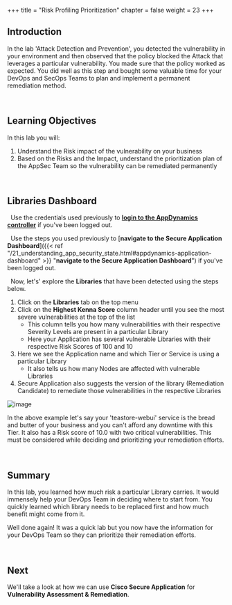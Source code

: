 +++
title = "Risk Profiling Prioritization"
chapter = false
weight = 23
+++


## Introduction

In the lab 'Attack Detection and Prevention', you detected the vulnerability in your environment and then observed that the policy blocked the Attack that leverages a particular vulnerability. You made sure that the policy worked as expected. You did well as this step and bought some valuable time for your DevOps and SecOps Teams to plan and implement a permanent remediation method.

<br>

## Learning Objectives

In this lab you will:

1. Understand the Risk impact of the vulnerability on your business
2. Based on the Risks and the Impact, understand the prioritization plan of the AppSec Team so the vulnerability can be remediated permanently

<br>


## Libraries Dashboard

<!-- SEC LITE VS FULL START -->

<!-- FULL -->
<!--
<span style="color: #143c76;"><i class='fas fa-circle fa-sm'></i></span>&nbsp; Use the credentials used previously to <a href="https://www.fsolabs.net/20_lab_environment/23_finalize_setup.html#verify-appdynamics-agents" target="_blank">**login to the AppDynamics controller**</a> if you've been logged out.
-->
<!-- FULL -->


<!-- LITE -->

<span style="color: #143c76;"><i class='fas fa-circle fa-sm'></i></span>&nbsp; Use the credentials used previously to <a href="https://lt.fsolabs.net/20_lab_environment_lt/21_lab_login_steps.html#login-to-appdynamics" target="_blank">**login to the AppDynamics controller**</a> if you've been logged out.

<!-- LITE -->

<!-- SEC LITE VS FULL END -->

<span style="color: #143c76;"><i class='fas fa-circle fa-sm'></i></span>&nbsp; Use the steps you used previously to [**navigate to the Secure Application Dashboard**]({{< ref "/21_understanding_app_security_state.html#appdynamics-application-dashboard" >}} "**navigate to the Secure Application Dashboard**") if you've been logged out.

<span style="color: #143c76;"><i class='fas fa-circle fa-sm'></i></span>&nbsp; Now, let's' explore the **Libraries** that have been detected using the steps below.

1. Click on the **Libraries** tab on the top menu
2. Click on the **Highest Kenna Score** column header until you see the most severe vulnerabilities at the top of the list
   - This column tells you how many vulnerabilities with their respective Severity Levels are present in a particular Library
   - Here your Application has several vulnerable Libraries with their respective Risk Scores of 100 and 10
3. Here we see the Application name and which Tier or Service is using a particular Library 
   - It also tells us how many Nodes are affected with vulnerable Libraries 
4. Secure Application also suggests the version of the library (Remediation Candidate) to remediate those vulnerabilities in the respective Libraries


![image](/images/20_hands_on/risk_profiling_01.png)

In the above example let's say your 'teastore-webui' service is the bread and butter of your business and you can't afford any downtime with this Tier. It also has a Risk score of 10.0 with two critical vulnerabilities. This must be considered while deciding and prioritizing your remediation efforts. 

<br>


<!--
![alt text for screen readers](/images/23/libraries.png)

**(#2)** The above screen shows all the libraries that are used by our application 'Log4Shell'. 
If you remember, we had limited our scope to show results for this application only (Top Right 
corner of the above screen **(#3)**). Additionally, it also tells us the Type of the Application 
(Java in this case) and which Tier or Service is using a particular Library. It also tells us how 
many Nodes are affected with vulnerable Libraries. In our example, you know your 'Tier1' is affected 
and there is one (1) Node in this Tier that needs to be worked on.

This screen is crucial while applying a Risk Based approach towards remediation. Let us explore this further.

**(#4)** More importantly, it tells you how many vulnerabilities with their respective Severity 
Levels are present in a particular Library. Here, your Application has three vulnerable Libraries 
with their respective Risk Scores: 33.1, 5.9 and 4.3.

**(#5)** Secure Application also suggests you the version of the library (Remediation Candidate) that can 
remediate those vulnerabilities in the respective Libraries.

In the above example, let us say your Tier1 service is the bread and butter of your business and you can't afford
any downtime with this Tier. It also has a Risk score of 33.1 with two critical vulnerabilities. This 
must be considered while deciding and prioritizing your remediation efforts. 

You can now pass on this information to the DevOps Team. Your DevOps Team will be delighted to get this type of information.

-->

## Summary

In this lab, you learned how much risk a particular Library carries. It would immensely help your DevOps Team in deciding where to start from. You quickly learned which library needs to be replaced first and how much benefit might come from it.

Well done again! It was a quick lab but you now have the information for your DevOps Team so they can prioritize their remediation efforts.

<br>

## Next <span style="color: #143c76;"><i class='fas fa-cog fa-spin fa-sm'></i></span>&nbsp;

We'll take a look at how we can use **Cisco Secure Application** for **Vulnerability Assessment & Remediation**.

<br>
